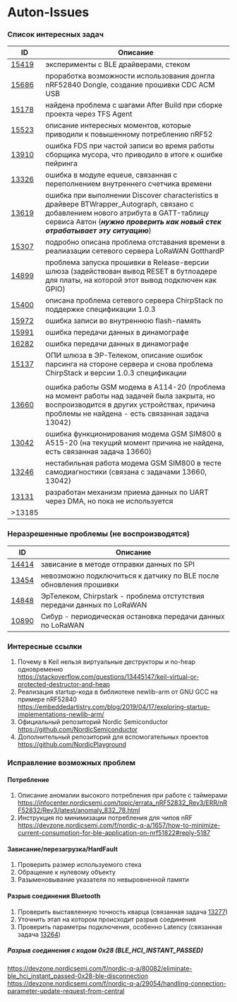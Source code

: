 # Auton-Issues
### Список интересных задач
| ID | Описание |
| --- | --- |
| [15419](http://atfs16:8080/tfs/DefaultCollection/A/_workitems?_a=edit&id=15419) | эксперименты с BLE драйверами, стеком |
| [15686](http://atfs16:8080/tfs/DefaultCollection/A/_workitems?_a=edit&id=15686) | проработка возможности использования донгла nRF52840 Dongle, создание прошивки CDC ACM USB |
| [15178](http://atfs16:8080/tfs/DefaultCollection/A/_workitems?_a=edit&id=15178) | найдена проблема с шагами After Build при сборке проекта через TFS Agent |
| [15523](http://atfs16:8080/tfs/DefaultCollection/A/_workitems?_a=edit&id=15523) | описание интересных моментов, которые приводили к повышенному потреблению nRF52 |
| [13910](http://atfs16:8080/tfs/DefaultCollection/A/_workitems?_a=edit&id=13910) | ошибка FDS при частой записи во время работы сборщика мусора, что приводило в итоге к ошибке пейринга |
| [13326](http://atfs16:8080/tfs/DefaultCollection/A/_workitems?_a=edit&id=13326) | ошибка в модуле equeue, связанная с переполнением внутреннего счетчика времени |
| [13619](http://atfs16:8080/tfs/DefaultCollection/A/_workitems?_a=edit&id=13619) | ошибка при выполнении Discover characteristics в драйвере BTWrapper_Autograph, связано с добавлением нового атрибута в GATT-таблицу сервиса Автон (**_нужно проверить как новый стек отрабатывает эту ситуацию_**) |
| [15307](http://atfs16:8080/tfs/DefaultCollection/A/_workitems?_a=edit&id=15307) | подробно описана проблема отставания времени в реалиазации сетевого сервера LoRaWAN GotthardP |
| [14899](http://atfs16:8080/tfs/DefaultCollection/A/_workitems?_a=edit&id=14899) | проблема запуска прошивки в Release-версии шлюза (задействован вывод RESET в бутлоадере для платы, на которой этот вывод подключен как GPIO) |
| [15400](http://atfs16:8080/tfs/DefaultCollection/A/_workitems?_a=edit&id=15400) | описана проблема сетевого сервера ChirpStack по поддержке спецификации 1.0.3 |
| [15972](http://atfs16:8080/tfs/DefaultCollection/A/_workitems?_a=edit&id=15972) | ошибка записи во внутреннюю flash-память |
| [15991](http://atfs16:8080/tfs/DefaultCollection/A/_workitems?_a=edit&id=15991) | ошибка передачи данных в динамографе |
| [16282](http://atfs16:8080/tfs/DefaultCollection/A/_workitems?_a=edit&id=16282) | ошибка передачи данных в динамографе |
| [15137](http://atfs16:8080/tfs/DefaultCollection/A/_workitems?_a=edit&id=15137) | ОПИ шлюза в ЭР-Телеком, описание ошибок парсинга на стороне сервера и снова проблема ChirpStack и версии 1.0.3 спецификации |
|  |  |
| [13660](http://atfs16:8080/tfs/DefaultCollection/A/_workitems?_a=edit&id=13660) | ошибка работы GSM модема в A114-20 (проблема на момент работы над задачей была закрыта, но воспроизводится в других устройствах, причина проблемы не найдена - есть связанная задача 13042) |
| [13042](http://atfs16:8080/tfs/DefaultCollection/A/_workitems?_a=edit&id=13042) | ошибка функционирования модема GSM SIM800 в A515-20 (на текущий момент причина не найдена, есть связанная задача 13660) |
| [13246](http://atfs16:8080/tfs/DefaultCollection/A/_workitems?_a=edit&id=13246) | нестабильная работа модема GSM SIM800 в тесте самодиагностики (связана с задачами 13660, 13042) |
| [13131](http://atfs16:8080/tfs/DefaultCollection/A/_workitems?_a=edit&id=13131) | разработан механизм приема данных по UART через DMA, но пока не используется |
| >13185 | |

### Неразрешенные проблемы (не воспроизводятся)
| ID | Описание |
| --- | --- |
| [14414](http://atfs16:8080/tfs/DefaultCollection/A/_workitems?_a=edit&id=14414) | зависание в методе отправки данных по SPI |
| [13454](http://atfs16:8080/tfs/DefaultCollection/A/_workitems?_a=edit&id=13454) | невозможно подключиться к датчику по BLE после обновления прошивки |
| [14848](http://atfs16:8080/tfs/DefaultCollection/A/_workitems?_a=edit&id=14848) | ЭрТелеком, Chirpstark - проблема отстутствия передачи данных по LoRaWAN |
| [10890](http://atfs16:8080/tfs/DefaultCollection/A/_workitems?_a=edit&id=10890) | Сибур - периодическая остановка передачи данных по LoRaWAN |

### Интересные ссылки
1. Почему в Keil нельзя виртуальные деструкторы и no-heap одновременно\
https://stackoverflow.com/questions/13445147/keil-virtual-or-protected-destructor-and-heap
2. Реализация startup-кода в библиотеке newlib-arm от GNU GCC на примере nRF52840\
https://embeddedartistry.com/blog/2019/04/17/exploring-startup-implementations-newlib-arm/
3. Официальный репозиторий Nordic Semiconductor\
https://github.com/NordicSemiconductor
4. Дополнительный репозиторий для вспомогательных проектов\
https://github.com/NordicPlayground

### Исправление возможных проблем
#### Потребление
1. Описание аномалии высокого потребления при работе с таймерами\
https://infocenter.nordicsemi.com/topic/errata_nRF52832_Rev3/ERR/nRF52832/Rev3/latest/anomaly_832_78.html
2. Инструкция по минимизации потребления для чипов nRF\
https://devzone.nordicsemi.com/f/nordic-q-a/1657/how-to-minimize-current-consumption-for-ble-application-on-nrf51822#reply-5187

#### Зависание/перезагрузка/HardFault
1. Проверить размер используемого стека
2. Обращение к нулевому объекту
3. Разыменовывание указателя по невыровненной памяти

#### Разрыв соединения Bluetooth
1. Проверить выставленную точность кварца (связанная задача [13277](http://atfs16:8080/tfs/DefaultCollection/A/_workitems?_a=edit&id=13277))
2. Уточнить этап на котором происходит разрыв соединения
3. Проверить параметры подключения, особенно Latency (связанная задача [13264](http://atfs16:8080/tfs/DefaultCollection/A/_workitems?_a=edit&id=13264))

##### Разрыв соединения с кодом 0x28 (BLE_HCI_INSTANT_PASSED)
https://devzone.nordicsemi.com/f/nordic-q-a/80082/eliminate-ble_hci_instant_passed-0x28-ble-disconnection \
https://devzone.nordicsemi.com/f/nordic-q-a/29054/handling-connection-parameter-update-request-from-central
